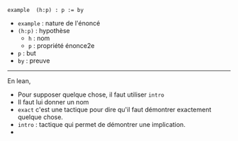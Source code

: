
`example  (h:p) : p := by`
- `example` : nature de l'énoncé
- `(h:p)` : hypothèse
	- `h` : nom
	- `p` : propriété énonce2e
- `p` : but
- `by` : preuve
---

En lean,
- Pour supposer quelque chose, il faut utiliser `intro`
- Il faut lui donner un nom
- `exact` c'est une tactique pour dire qu'il faut démontrer exactement quelque chose. 
- `intro` : tactique qui permet de démontrer une implication.
- 
